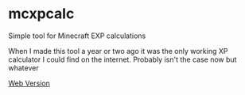 # mcxpcalc
Simple tool for Minecraft EXP calculations

When I made this tool a year or two ago it was the only working XP calculator I could find on the internet. Probably isn't the case now but whatever

[Web Version](https://xpcalc.nepnep.ca)
